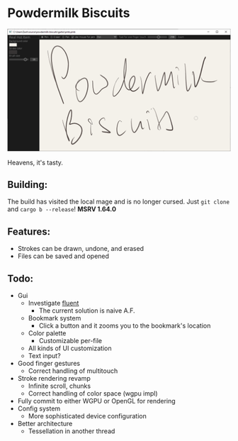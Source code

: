 # Powdermilk Biscuits

![Screenshot of the text "Powdermilk Biscuits" handwritten on a tablet using this program. The pen strokes are rendered with stroke weight corresponding to the pressure of the pen.](pmb.png)

Heavens, it's tasty.

## Building:

The build has visited the local mage and is no longer cursed. Just `git clone` and `cargo b --release`! **MSRV 1.64.0**

## Features:

- Strokes can be drawn, undone, and erased
- Files can be saved and opened

## Todo:

- Gui
  - Investigate [fluent](https://projectfluent.org/)
    - The current solution is naive A.F.
  - Bookmark system
    - Click a button and it zooms you to the bookmark's location
  - Color palette
    - Customizable per-file
  - All kinds of UI customization
  - Text input?
- Good finger gestures
  - Correct handling of multitouch
- Stroke rendering revamp
  - Infinite scroll, chunks
  - Correct handling of color space (wgpu impl)
- Fully commit to either WGPU or OpenGL for rendering
- Config system
  - More sophisticated device configuration
- Better architecture
  - Tessellation in another thread
